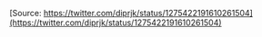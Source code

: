 [Source: https://twitter.com/diprjk/status/1275422191610261504](https://twitter.com/diprjk/status/1275422191610261504)